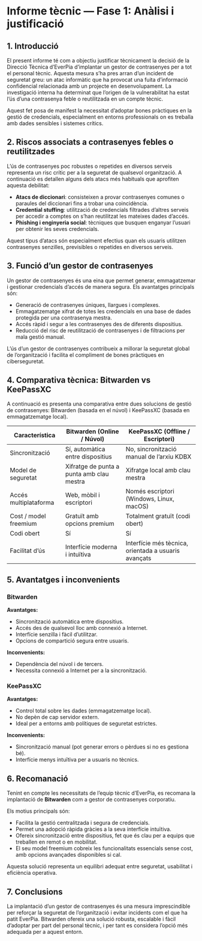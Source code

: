 # Informe tècnic — Fase 1: Anàlisi i justificació

## 1. Introducció

El present informe té com a objectiu justificar tècnicament la decisió de la Direcció Tècnica d’EverPia d’implantar un gestor de contrasenyes per a tot el personal tècnic. Aquesta mesura s’ha pres arran d’un incident de seguretat greu: un atac informàtic que ha provocat una fuita d’informació confidencial relacionada amb un projecte en desenvolupament. La investigació interna ha determinat que l’origen de la vulnerabilitat ha estat l’ús d’una contrasenya feble o reutilitzada en un compte tècnic.

Aquest fet posa de manifest la necessitat d’adoptar bones pràctiques en la gestió de credencials, especialment en entorns professionals on es treballa amb dades sensibles i sistemes crítics.

## 2. Riscos associats a contrasenyes febles o reutilitzades

L’ús de contrasenyes poc robustes o repetides en diversos serveis representa un risc crític per a la seguretat de qualsevol organització. A continuació es detallen alguns dels atacs més habituals que aprofiten aquesta debilitat:

- **Atacs de diccionari**: consisteixen a provar contrasenyes comunes o paraules del diccionari fins a trobar una coincidència.
- **Credential stuffing**: utilització de credencials filtrades d’altres serveis per accedir a comptes on s’han reutilitzat les mateixes dades d’accés.
- **Phishing i enginyeria social**: tècniques que busquen enganyar l’usuari per obtenir les seves credencials.

Aquest tipus d’atacs són especialment efectius quan els usuaris utilitzen contrasenyes senzilles, previsibles o repetides en diversos serveis.

## 3. Funció d’un gestor de contrasenyes

Un gestor de contrasenyes és una eina que permet generar, emmagatzemar i gestionar credencials d’accés de manera segura. Els avantatges principals són:

- Generació de contrasenyes úniques, llargues i complexes.
- Emmagatzematge xifrat de totes les credencials en una base de dades protegida per una contrasenya mestra.
- Accés ràpid i segur a les contrasenyes des de diferents dispositius.
- Reducció del risc de reutilització de contrasenyes i de filtracions per mala gestió manual.

L’ús d’un gestor de contrasenyes contribueix a millorar la seguretat global de l’organització i facilita el compliment de bones pràctiques en ciberseguretat.

## 4. Comparativa tècnica: Bitwarden vs KeePassXC

A continuació es presenta una comparativa entre dues solucions de gestió de contrasenyes: Bitwarden (basada en el núvol) i KeePassXC (basada en emmagatzematge local).

| Característica                | Bitwarden (Online / Núvol)                          | KeePassXC (Offline / Escriptori)                     |
|------------------------------|-----------------------------------------------------|------------------------------------------------------|
| Sincronització               | Sí, automàtica entre dispositius                    | No, sincronització manual de l’arxiu KDBX            |
| Model de seguretat           | Xifratge de punta a punta amb clau mestra           | Xifratge local amb clau mestra                       |
| Accés multiplataforma        | Web, mòbil i escriptori                             | Només escriptori (Windows, Linux, macOS)             |
| Cost / model freemium        | Gratuït amb opcions premium                         | Totalment gratuït (codi obert)                       |
| Codi obert                   | Sí                                                  | Sí                                                   |
| Facilitat d’ús               | Interfície moderna i intuïtiva                      | Interfície més tècnica, orientada a usuaris avançats |

## 5. Avantatges i inconvenients

### Bitwarden

**Avantatges:**
- Sincronització automàtica entre dispositius.
- Accés des de qualsevol lloc amb connexió a Internet.
- Interfície senzilla i fàcil d’utilitzar.
- Opcions de compartició segura entre usuaris.

**Inconvenients:**
- Dependència del núvol i de tercers.
- Necessita connexió a Internet per a la sincronització.

### KeePassXC

**Avantatges:**
- Control total sobre les dades (emmagatzematge local).
- No depèn de cap servidor extern.
- Ideal per a entorns amb polítiques de seguretat estrictes.

**Inconvenients:**
- Sincronització manual (pot generar errors o pèrdues si no es gestiona bé).
- Interfície menys intuïtiva per a usuaris no tècnics.

## 6. Recomanació

Tenint en compte les necessitats de l’equip tècnic d’EverPia, es recomana la implantació de **Bitwarden** com a gestor de contrasenyes corporatiu.

Els motius principals són:

- Facilita la gestió centralitzada i segura de credencials.
- Permet una adopció ràpida gràcies a la seva interfície intuïtiva.
- Ofereix sincronització entre dispositius, fet que és clau per a equips que treballen en remot o en mobilitat.
- El seu model freemium cobreix les funcionalitats essencials sense cost, amb opcions avançades disponibles si cal.

Aquesta solució representa un equilibri adequat entre seguretat, usabilitat i eficiència operativa.

## 7. Conclusions

La implantació d’un gestor de contrasenyes és una mesura imprescindible per reforçar la seguretat de l’organització i evitar incidents com el que ha patit EverPia. Bitwarden ofereix una solució robusta, escalable i fàcil d’adoptar per part del personal tècnic, i per tant es considera l’opció més adequada per a aquest entorn.

